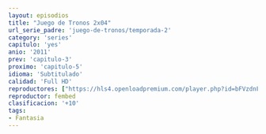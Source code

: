 ```yaml
---
layout: episodios
title: "Juego de Tronos 2x04"
url_serie_padre: 'juego-de-tronos/temporada-2'
category: 'series'
capitulo: 'yes'
anio: '2011'
prev: 'capitulo-3'
proximo: 'capitulo-5'
idioma: 'Subtitulado'
calidad: 'Full HD'
reproductores: ["https://hls4.openloadpremium.com/player.php?id=bFVzdnFtbTRVZFI2TjFYc0dKMkJ6dWpScUw5VE96MGVrQzVCMGlDaTNNS21maGI3RVVGczRUeFZaYktmNG9LeTdPYzc1K3lXM3hHSTF6V1VjUEwrSFE9PQ&sub=https://sub.cuevana2.io/vtt-sub/sub7/Game.Of.Thrones.S02E04.vtt"]
reproductor: fembed
clasificacion: '+10'
tags:
- Fantasia
---
```












